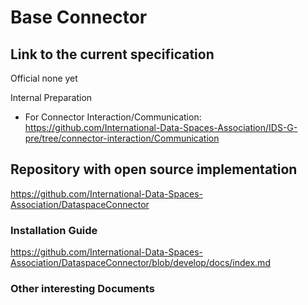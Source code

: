 # Base Connector

## Link to the current specification
Official
none yet

Internal Preparation
* For Connector Interaction/Communication: https://github.com/International-Data-Spaces-Association/IDS-G-pre/tree/connector-interaction/Communication

## Repository with open source implementation
https://github.com/International-Data-Spaces-Association/DataspaceConnector

### Installation Guide
https://github.com/International-Data-Spaces-Association/DataspaceConnector/blob/develop/docs/index.md

### Other interesting Documents
